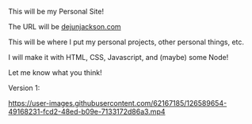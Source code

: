 This will be my Personal Site!

The URL will be [dejunjackson.com](https://dejunjackson.com/)

This will be where I put my personal projects, other personal things, etc.

I will make it with HTML, CSS, Javascript, and (maybe) some Node!

Let me know what you think!

Version 1:


https://user-images.githubusercontent.com/62167185/126589654-49168231-fcd2-48ed-b09e-7133172d86a3.mp4
